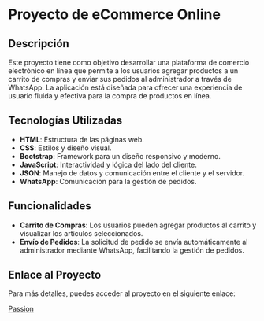 # Proyecto de eCommerce Online

## Descripción

Este proyecto tiene como objetivo desarrollar una plataforma de comercio electrónico en línea que permite a los usuarios agregar productos a un carrito de compras y enviar sus pedidos al administrador a través de WhatsApp. La aplicación está diseñada para ofrecer una experiencia de usuario fluida y efectiva para la compra de productos en línea.

## Tecnologías Utilizadas

- **HTML**: Estructura de las páginas web.
- **CSS**: Estilos y diseño visual.
- **Bootstrap**: Framework para un diseño responsivo y moderno.
- **JavaScript**: Interactividad y lógica del lado del cliente.
- **JSON**: Manejo de datos y comunicación entre el cliente y el servidor.
- **WhatsApp**: Comunicación para la gestión de pedidos.

## Funcionalidades

- **Carrito de Compras**: Los usuarios pueden agregar productos al carrito y visualizar los artículos seleccionados.
- **Envío de Pedidos**: La solicitud de pedido se envía automáticamente al administrador mediante WhatsApp, facilitando la gestión de pedidos.

## Enlace al Proyecto

Para más detalles, puedes acceder al proyecto en el siguiente enlace:

[Passion](https://danyellegiraldo.github.io/Passion.github.io/)
